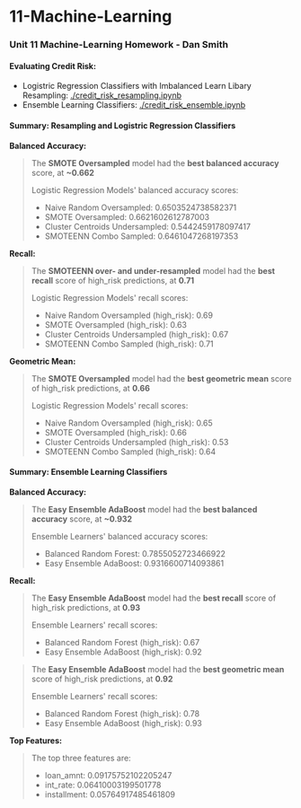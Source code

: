 # 11-Machine-Learning

### Unit 11 Machine-Learning Homework - Dan Smith
#### Evaluating Credit Risk:
* Logistric Regression Classifiers with Imbalanced Learn Libary Resampling: [./credit_risk_resampling.ipynb](./credit_risk_resampling.ipynb)
* Ensemble Learning Classifiers: [./credit_risk_ensemble.ipynb](./credit_risk_ensemble.ipynb)  

  
#### Summary: Resampling and Logistric Regression Classifiers   

**Balanced Accuracy:**  
> The **SMOTE Oversampled** model had the **best balanced accuracy** score, at **~0.662**  
> 
> Logistic Regression Models' balanced accuracy scores:  
> * Naive Random Oversampled:                   0.6503524738582371
> * SMOTE Oversampled:                          0.6621602612787003
> * Cluster Centroids Undersampled:             0.5442459178097417
> * SMOTEENN Combo Sampled:                     0.6461047268197353

**Recall:**
> The **SMOTEENN over- and under-resampled** model had the **best recall** score of high_risk predictions, at **0.71**  
>
>  Logistic Regression Models' recall scores: 
> * Naive Random Oversampled (high_risk):       0.69
> * SMOTE Oversampled (high_risk):              0.63
> * Cluster Centroids Undersampled (high_risk): 0.67
> * SMOTEENN Combo Sampled (high_risk):         0.71

**Geometric Mean:**
> The **SMOTE Oversampled** model had the **best geometric mean** score of high_risk predictions, at **0.66**  
>
>  Logistic Regression Models' recall scores: 
> * Naive Random Oversampled (high_risk):       0.65
> * SMOTE Oversampled (high_risk):              0.66
> * Cluster Centroids Undersampled (high_risk): 0.53
> * SMOTEENN Combo Sampled (high_risk):         0.64


#### Summary: Ensemble Learning Classifiers

**Balanced Accuracy:**
> The **Easy Ensemble AdaBoost** model had the **best balanced accuracy** score, at **~0.932**
>  
> Ensemble Learners' balanced accuracy scores:  
> * Balanced Random Forest:  0.7855052723466922
> * Easy Ensemble AdaBoost:  0.9316600714093861

**Recall:**
> The **Easy Ensemble AdaBoost** model had the **best recall** score of high_risk predictions, at **0.93**  
> 
> Ensemble Learners' recall scores: 
> * Balanced Random Forest (high_risk):  0.67
> * Easy Ensemble AdaBoost (high_risk):  0.92


> The **Easy Ensemble AdaBoost** model had the **best geometric mean** score of high_risk predictions, at **0.92**  
>
> Ensemble Learners' recall scores: 
> * Balanced Random Forest (high_risk):  0.78
> * Easy Ensemble AdaBoost (high_risk):  0.93

**Top Features:**  
> The top three features are:
> * loan_amnt:                           0.09175752102205247
> * int_rate:                            0.06410003199501778
> * installment:                         0.05764917485461809